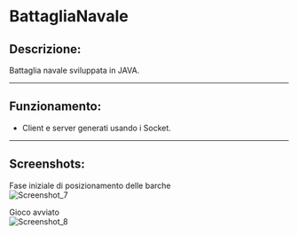 # BattagliaNavale

## Descrizione:
 Battaglia navale sviluppata in JAVA.

---

## Funzionamento:
 - Client e server generati usando i Socket.

---
## Screenshots:
Fase iniziale di posizionamento delle barche  
![Screenshot_7](https://user-images.githubusercontent.com/35498952/118183216-23673000-b43a-11eb-8f18-203fd8048897.png)

Gioco avviato  
![Screenshot_8](https://user-images.githubusercontent.com/35498952/118183242-2a8e3e00-b43a-11eb-83f0-f8eb8ad09732.png)
